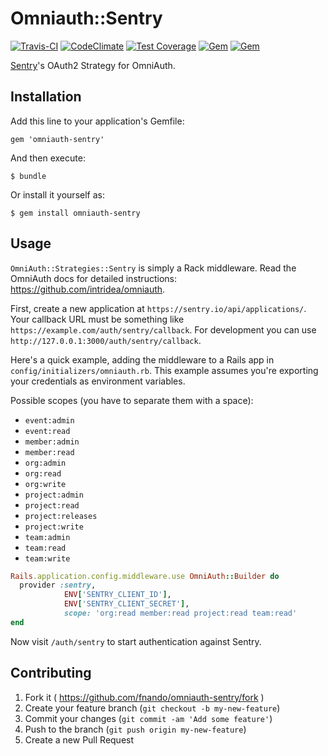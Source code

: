 # Omniauth::Sentry

[![Travis-CI](https://travis-ci.org/fnando/omniauth-sentry.png)](https://travis-ci.org/fnando/omniauth-sentry)
[![CodeClimate](https://codeclimate.com/github/fnando/omniauth-sentry.png)](https://codeclimate.com/github/fnando/omniauth-sentry)
[![Test Coverage](https://codeclimate.com/github/fnando/omniauth-sentry/badges/coverage.svg)](https://codeclimate.com/github/fnando/omniauth-sentry/coverage)
[![Gem](https://img.shields.io/gem/v/omniauth-sentry.svg)](https://rubygems.org/gems/omniauth-sentry)
[![Gem](https://img.shields.io/gem/dt/omniauth-sentry.svg)](https://rubygems.org/gems/omniauth-sentry)

[Sentry](http://sentry.io)'s OAuth2 Strategy for OmniAuth.

## Installation

Add this line to your application's Gemfile:

    gem 'omniauth-sentry'

And then execute:

    $ bundle

Or install it yourself as:

    $ gem install omniauth-sentry

## Usage

`OmniAuth::Strategies::Sentry` is simply a Rack middleware. Read the OmniAuth docs for detailed instructions: <https://github.com/intridea/omniauth>.

First, create a new application at `https://sentry.io/api/applications/`. Your callback URL must be something like `https://example.com/auth/sentry/callback`. For development you can use `http://127.0.0.1:3000/auth/sentry/callback`.

Here's a quick example, adding the middleware to a Rails app in `config/initializers/omniauth.rb`. This example assumes you're exporting your credentials as environment variables.

Possible scopes (you have to separate them with a space):

- `event:admin`
- `event:read`
- `member:admin`
- `member:read`
- `org:admin`
- `org:read`
- `org:write`
- `project:admin`
- `project:read`
- `project:releases`
- `project:write`
- `team:admin`
- `team:read`
- `team:write`

```ruby
Rails.application.config.middleware.use OmniAuth::Builder do
  provider :sentry, 
            ENV['SENTRY_CLIENT_ID'], 
            ENV['SENTRY_CLIENT_SECRET'],
            scope: 'org:read member:read project:read team:read'
end
```

Now visit `/auth/sentry` to start authentication against Sentry.

## Contributing

1. Fork it ( https://github.com/fnando/omniauth-sentry/fork )
2. Create your feature branch (`git checkout -b my-new-feature`)
3. Commit your changes (`git commit -am 'Add some feature'`)
4. Push to the branch (`git push origin my-new-feature`)
5. Create a new Pull Request
